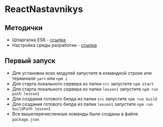 # ReactNastavnikys

## Методички
* Шпаргалка ES6 - [ссылка](https://docs.google.com/document/d/1y3cIC_yyq7MzPszybyTZm0P6crHud8PuSPXRAw2IOIo/edit?usp=sharing)
* Настройка среды разработки - [ссылка](https://docs.google.com/document/d/1zIRR2FaFLp2UUBXF81RHDnEyZAbBtkgWg5ZgIFrH4Bg/edit?usp=sharing)

## Первый запуск
* Для установки всех модулей запустите в командной строке или терминале `yarn` или `npm i`
* Для старта локального сервера из папки `src` запустите `npm start`
* Для старта локального сервера из папки `lesson1` запустите `npm run path lesson1`
* Для создания готового билда из папки `src` запустите `npm run build`
* Для создания готового билда из папки `lesson1` запустите `npm run buildPath lesson1`
* Все вышеперечисленные команды были созданы в файле `package.json`